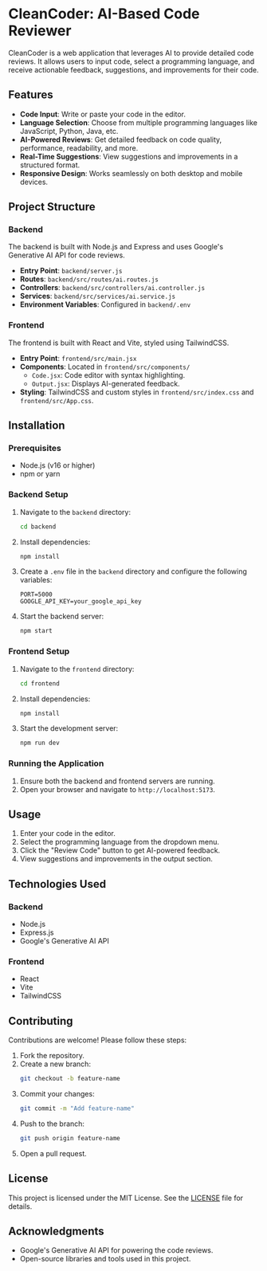 # CleanCoder: AI-Based Code Reviewer

CleanCoder is a web application that leverages AI to provide detailed code reviews. It allows users to input code, select a programming language, and receive actionable feedback, suggestions, and improvements for their code.

## Features

- **Code Input**: Write or paste your code in the editor.
- **Language Selection**: Choose from multiple programming languages like JavaScript, Python, Java, etc.
- **AI-Powered Reviews**: Get detailed feedback on code quality, performance, readability, and more.
- **Real-Time Suggestions**: View suggestions and improvements in a structured format.
- **Responsive Design**: Works seamlessly on both desktop and mobile devices.

## Project Structure

### Backend
The backend is built with Node.js and Express and uses Google's Generative AI API for code reviews.

- **Entry Point**: `backend/server.js`
- **Routes**: `backend/src/routes/ai.routes.js`
- **Controllers**: `backend/src/controllers/ai.controller.js`
- **Services**: `backend/src/services/ai.service.js`
- **Environment Variables**: Configured in `backend/.env`

### Frontend
The frontend is built with React and Vite, styled using TailwindCSS.

- **Entry Point**: `frontend/src/main.jsx`
- **Components**: Located in `frontend/src/components/`
  - `Code.jsx`: Code editor with syntax highlighting.
  - `Output.jsx`: Displays AI-generated feedback.
- **Styling**: TailwindCSS and custom styles in `frontend/src/index.css` and `frontend/src/App.css`.

## Installation

### Prerequisites
- Node.js (v16 or higher)
- npm or yarn

### Backend Setup
1. Navigate to the `backend` directory:
   ```sh
   cd backend
   ```
2. Install dependencies:
   ```sh
   npm install
   ```
3. Create a `.env` file in the `backend` directory and configure the following variables:
   ```
   PORT=5000
   GOOGLE_API_KEY=your_google_api_key
   ```
4. Start the backend server:
   ```sh
   npm start
   ```

### Frontend Setup
1. Navigate to the `frontend` directory:
   ```sh
   cd frontend
   ```
2. Install dependencies:
   ```sh
   npm install
   ```
3. Start the development server:
   ```sh
   npm run dev
   ```

### Running the Application
1. Ensure both the backend and frontend servers are running.
2. Open your browser and navigate to `http://localhost:5173`.

## Usage
1. Enter your code in the editor.
2. Select the programming language from the dropdown menu.
3. Click the "Review Code" button to get AI-powered feedback.
4. View suggestions and improvements in the output section.

## Technologies Used

### Backend
- Node.js
- Express.js
- Google's Generative AI API

### Frontend
- React
- Vite
- TailwindCSS

## Contributing
Contributions are welcome! Please follow these steps:
1. Fork the repository.
2. Create a new branch:
   ```sh
   git checkout -b feature-name
   ```
3. Commit your changes:
   ```sh
   git commit -m "Add feature-name"
   ```
4. Push to the branch:
   ```sh
   git push origin feature-name
   ```
5. Open a pull request.

## License
This project is licensed under the MIT License. See the [LICENSE](LICENSE) file for details.

## Acknowledgments
- Google's Generative AI API for powering the code reviews.
- Open-source libraries and tools used in this project.